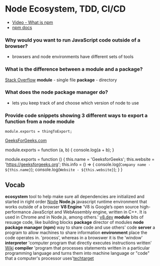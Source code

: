 # Node Ecosystem, TDD, CI/CD
- [Video - What is npm](https://docs.npmjs.com/getting-started/what-is-npm)
- [npm docs](https://docs.npmjs.com/)

### Why would you want to run JavaScript code outside of a browser?
- browsers and node environments have different sets of tools

### What is the difference between a module and a package?
[Stack Overflow](https://stackoverflow.com/questions/20008442/difference-between-a-module-and-a-package-in-node-js#:~:text=A%20module%20is%20a%20single,has%20metadata%20about%20the%20package.)
**module** - single file
**package** - directory

### What does the node package manager do?
- lets you keep track of and choose which version of node to use

### Provide code snippets showing 3 different ways to export a function from a node module

`module.exports = thingToExport;`

[GeeksForGeeks.com](https://www.geeksforgeeks.org/node-js-export-module/)

module.exports = function (a, b) { 
  console.log(a + b); 
} 

module.exports = function () { 
  this.name = 'GeeksforGeeks'; 
  this.website = 'https://geeksforgeeks.org'; 
  this.info = () => { 
    console.log(`Company name - ${this.name}`); 
    console.log(`Website - ${this.website}`); 
  } 
} 

## Vocab
**ecosystem** tool to help make sure all dependencies are initialized and started in right order [Node](https://www.npmjs.com/package/ecosystem)
**Node.js** javascript runtime environment that works outside of a browser
**V8 Engine** 'V8 is Google’s open source high-performance JavaScript and WebAssembly engine, written in C++. It is used in Chrome and in Node.js, among others.' [v8.dev](https://v8.dev/)
**module** bits of resuage code, like building blocks
**package**  director of modules 
**node package manager (npm)** way to share code and use others' code
**server** a program to allow machines to share information
**environment** place the code operates in. 'process', whereas in a browswer it is the 'window'
**interpreter** 'computer program that directly executes instructions written' [Wiki](https://en.wikipedia.org/wiki/Interpreter_(computing)#:~:text=In%20computer%20science%2C%20an%20interpreter,into%20a%20machine%20language%20program.)
**compiler** 'program that processes statements written in a particular programming language and turns them into machine language or "code" that a computer's processor uses'[techtarget](https://whatis.techtarget.com/definition/compiler#:~:text=A%20compiler%20is%20a%20special,a%20time%20using%20an%20editor.)
